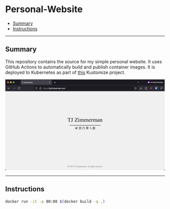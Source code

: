 # Personal-Website
* [Summary](#summary)
* [Instructions](#instructions)

<hr>

## Summary

This repository contains the source for my simple personal website. It uses GitHub Actions to automatically build and publish container images. It is deployed to Kubernetes as part of [this](https://github.com/zimmertr/Kubernetes-Manifests/tree/main/public/personal-website) Kustomize project. 

![Alt text](https://raw.githubusercontent.com/zimmertr/Personal-Website/main/screenshot.png "Website Screenshot")

<hr>

## Instructions

```bash
docker run -it -p 80:80 $(docker build -q .)
```
